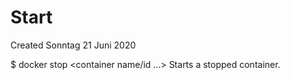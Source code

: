 # Start
Created Sonntag 21 Juni 2020

$ docker stop <container name/id ...>
Starts a stopped container.

